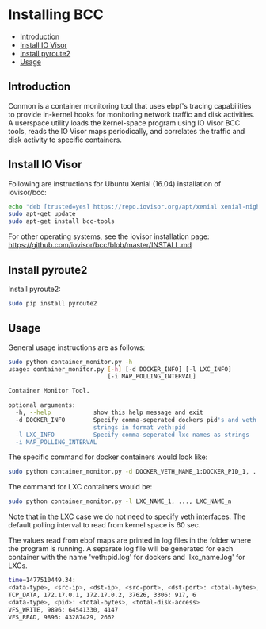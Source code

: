 # Installing BCC

* [Introduction](#introduction)
* [Install IO Visor](#iovisor-install)
* [Install pyroute2](#pyroute-install)
* [Usage](#usage)

## Introduction
Conmon is a container monitoring tool that uses ebpf's
tracing capabilities to provide in-kernel hooks for monitoring 
network traffic and disk activities.
A userspace utility loads the kernel-space program using IO Visor BCC tools,
reads the IO Visor maps periodically, and correlates the
traffic and disk activity to specific containers.

## Install IO Visor

Following are instructions for Ubuntu Xenial (16.04) installation of iovisor/bcc:

```bash
echo "deb [trusted=yes] https://repo.iovisor.org/apt/xenial xenial-nightly main" | sudo tee /etc/apt/sources.list.d/iovisor.list
sudo apt-get update
sudo apt-get install bcc-tools
```

For other operating systems, see the iovisor installation page: https://github.com/iovisor/bcc/blob/master/INSTALL.md

## Install pyroute2

Install pyroute2:

```bash
sudo pip install pyroute2
```

## Usage

General usage instructions are as follows:
```bash
sudo python container_monitor.py -h
usage: container_monitor.py [-h] [-d DOCKER_INFO] [-l LXC_INFO]
                            [-i MAP_POLLING_INTERVAL]

Container Monitor Tool.

optional arguments:
  -h, --help            show this help message and exit
  -d DOCKER_INFO        Specify comma-seperated dockers pid's and veth names as
                        strings in format veth:pid
  -l LXC_INFO           Specify comma-seperated lxc names as strings
  -i MAP_POLLING_INTERVAL

```

The specific command for docker containers would look like:
```bash
sudo python container_monitor.py -d DOCKER_VETH_NAME_1:DOCKER_PID_1, ..., DOCKER_VETH_NAME_n:DOCKER_PID_n 
```

The command for LXC containers would be:
```bash
sudo python container_monitor.py -l LXC_NAME_1, ..., LXC_NAME_n 
```
Note that in the LXC case we do not need to specify veth interfaces.
The default polling interval to read from kernel space is 60 sec.

The values read from ebpf maps are printed in log files in the folder where the program is running.
A separate log file will be generated for each container with the name 'veth:pid.log' for dockers
and 'lxc_name.log' for LXCs.

```bash
time=1477510449.34:
<data-type>, <src-ip>, <dst-ip>, <src-port>, <dst-port>: <total-bytes>, <total-pkts>
TCP_DATA, 172.17.0.1, 172.17.0.2, 37626, 3306: 917, 6
<data-type>, <pid>: <total-bytes>, <total-disk-access>
VFS_WRITE, 9896: 64541330, 4147
VFS_READ, 9896: 43287429, 2662
```


